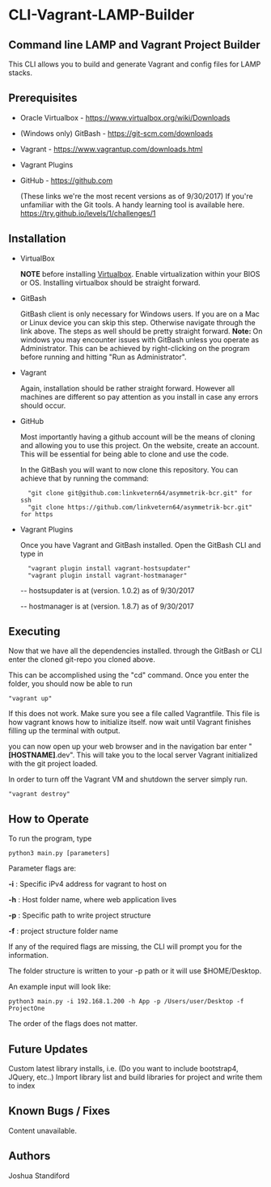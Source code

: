 # CLI-Vagrant-LAMP-Builder

Command line LAMP and Vagrant Project Builder
-
This CLI allows you to build and generate Vagrant and config files for LAMP stacks.

Prerequisites
-
* Oracle Virtualbox - https://www.virtualbox.org/wiki/Downloads
* (Windows only) GitBash - https://git-scm.com/downloads
* Vagrant -     https://www.vagrantup.com/downloads.html
* Vagrant Plugins
* GitHub - https://github.com

    (These links we're the most recent versions as of 9/30/2017)
    If you're unfamiliar with the Git tools.  A handy learning tool is available here.
    https://try.github.io/levels/1/challenges/1

Installation
-
* VirtualBox

    <b>NOTE</b> before installing <u>Virtualbox</u>.  Enable virtualization within your BIOS or OS.
    Installing virtualbox should be straight forward.

* GitBash

    GitBash client is only necessary for Windows users.  If you are on a Mac or Linux device you can skip
    this step.  Otherwise navigate through the link above.  The steps as well should be pretty straight forward.
    <b>Note: </b> On windows you may encounter issues with GitBash unless you operate as Administrator.
    This can be achieved by right-clicking on the program before running and hitting
    "Run as Administrator".

* Vagrant

    Again, installation should be rather straight forward.  However all machines are different so pay attention
    as you install in case any errors should occur.

* GitHub

    Most importantly having a github account will be the means of cloning and allowing you to
    use this project.
    On the website, create an account.  This will be essential for being able to clone and use the code.

    In the GitBash you will want to now clone this repository.  You can achieve that by running the command:

        "git clone git@github.com:linkvetern64/asymmetrik-bcr.git" for ssh
        "git clone https://github.com/linkvetern64/asymmetrik-bcr.git" for https


* Vagrant Plugins

    Once you have Vagrant and GitBash installed.  Open the GitBash CLI and type in

        "vagrant plugin install vagrant-hostsupdater"
        "vagrant plugin install vagrant-hostmanager"

    -- hostsupdater is at (version. 1.0.2) as of 9/30/2017

    -- hostmanager is at (version. 1.8.7) as of 9/30/2017

Executing
-
Now that we have all the dependencies installed.  through the GitBash or CLI enter the cloned git-repo
you cloned above.

This can be accomplished using the "cd" command.  Once you enter the folder, you should now be able to run

    "vagrant up"

If this does not work.  Make sure you see a file called Vagrantfile.  This file is how vagrant knows how to initialize itself.
now wait until Vagrant finishes filling up the terminal with output.

you can now open up your web browser and in the navigation bar enter "<b>[HOSTNAME]</b>.dev".
This will take you to the local server Vagrant initialized with the git project loaded.

In order to turn off the Vagrant VM and shutdown the server simply run.

    "vagrant destroy"


How to Operate
-

To run the program, type
    
    python3 main.py [parameters]
    
Parameter flags are:

<b>-i</b> : Specific iPv4 address for vagrant to host on

<b>-h</b> : Host folder name, where web application lives

<b>-p</b> : Specific path to write project structure

<b>-f</b> : project structure folder name


If any of the required flags are missing, the CLI will prompt you for the information.

The folder structure is written to your -p path or it will use $HOME/Desktop.

An example input will look like:

    python3 main.py -i 192.168.1.200 -h App -p /Users/user/Desktop -f ProjectOne
    
The order of the flags does not matter.



Future Updates
-
Custom latest library installs, i.e. (Do you want to include bootstrap4, JQuery, etc..)
Import library list and build libraries for project and write them to index

Known Bugs / Fixes
-
Content unavailable.

Authors
-
Joshua Standiford



